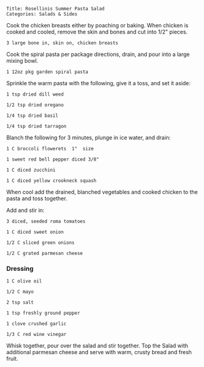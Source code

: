 ~~~ recipe-info
Title: Rosellinis Summer Pasta Salad
Categories: Salads & Sides
~~~

Cook the chicken breasts either by poaching or baking.  When chicken is cooked
and cooled, remove the skin and bones and cut into 1/2" pieces.

~~~ recipe-ingredients
3 large bone in, skin on, chicken breasts
~~~

Cook the spiral pasta per package directions, drain, and pour into a large mixing bowl.

~~~ recipe-ingredients
1 12oz pkg garden spiral pasta
~~~

Sprinkle the warm pasta with the following, give it a toss, and set it aside:

~~~ recipe-ingredients
1 tsp dried dill weed

1/2 tsp dried oregano

1/4 tsp dried basil

1/4 tsp dried tarragon
~~~

Blanch the following for 3 minutes, plunge in ice water, and drain:

~~~ recipe-ingredients
1 C broccoli flowerets  1"  size

1 sweet red bell pepper diced 3/8"

1 C diced zucchini

1 C diced yellow crookneck squash
~~~

When cool add the drained, blanched vegetables and cooked chicken to the pasta and toss together.

Add and stir in:

~~~ recipe-ingredients
3 diced, seeded roma tomatoes

1 C diced sweet onion

1/2 C sliced green onions

1/2 C grated parmesan cheese
~~~

### Dressing

~~~ recipe-ingredients
1 C olive oil

1/2 C mayo

2 tsp salt

1 tsp freshly ground pepper

1 clove crushed garlic

1/3 C red wine vinegar
~~~

Whisk together, pour over the salad and stir together.  Top the Salad with additional parmesan
cheese and serve with warm, crusty bread and fresh fruit.
